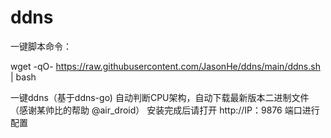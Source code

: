 # ddns

一键脚本命令：

wget -qO- https://raw.githubusercontent.com/JasonHe/ddns/main/ddns.sh | bash

一键ddns（基于ddns-go)
自动判断CPU架构，自动下载最新版本二进制文件（感谢某帅比的帮助 @air_droid）
安装完成后请打开 http://IP：9876 端口进行配置
